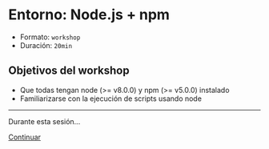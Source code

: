 # Entorno: Node.js + npm

* Formato: `workshop`
* Duración: `20min`

## Objetivos del workshop

* Que todas tengan node (>= v8.0.0) y npm (>= v5.0.0) instalado
* Familiarizarse con la ejecución de scripts usando node

***

Durante esta sesión...

[Continuar](03-workshopper.md)
